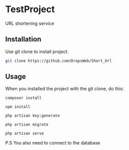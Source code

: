 # TestProject

URL shortening service

## Installation

Use git clone to install project.

```bash
git clone https://github.com/DropsWeb/Short_Url
```

## Usage

When you installed the project with the git clone, do this:

```
composer install
```

```
npm install
```

```
php artisan key:generate
```

```
php artisan migrate
```

```
php artisan serve
```

P.S You also need to connect to the database
